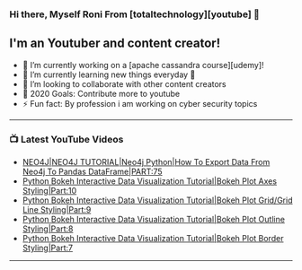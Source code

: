 ### Hi there, Myself Roni From [totaltechnology][youtube] 👋

## I'm an Youtuber and content creator!
- 🔭 I’m currently working on a [apache cassandra course][udemy]!
- 🌱 I’m currently learning new things everyday 🤣
- 👯 I’m looking to collaborate with other content creators
- 🥅 2020 Goals: Contribute more to youtube
- ⚡ Fun fact: By profession i am working on cyber security topics



---

### 📺 Latest YouTube Videos
<!-- YOUTUBE:START -->
- [NEO4J|NEO4J TUTORIAL|Neo4j Python|How To Export Data From Neo4j To Pandas DataFrame|PART:75](https://www.youtube.com/watch?v=z464oQaDFkw)
- [Python Bokeh Interactive Data Visualization Tutorial|Bokeh Plot Axes Styling|Part:10](https://www.youtube.com/watch?v=1zt5qIjARso)
- [Python Bokeh Interactive Data Visualization Tutorial|Bokeh Plot Grid/Grid Line Styling|Part:9](https://www.youtube.com/watch?v=Xjm0ZpPgeOw)
- [Python Bokeh Interactive Data Visualization Tutorial|Bokeh Plot Outline Styling|Part:8](https://www.youtube.com/watch?v=mKKXCWOJ6DY)
- [Python Bokeh Interactive Data Visualization Tutorial|Bokeh Plot Border Styling|Part:7](https://www.youtube.com/watch?v=NRuKfWWgbic)
<!-- YOUTUBE:END -->

---


